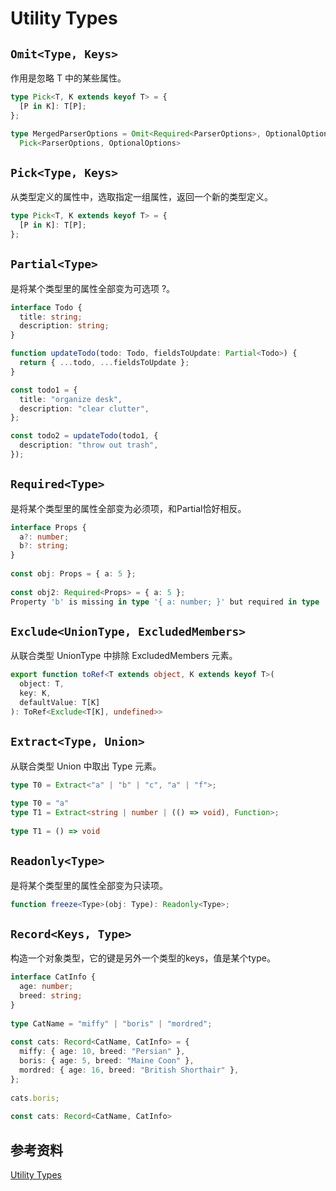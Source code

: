 # Utility Types

## `Omit<Type, Keys>`    
作用是忽略 T 中的某些属性。
```ts
type Pick<T, K extends keyof T> = {
  [P in K]: T[P];
};

type MergedParserOptions = Omit<Required<ParserOptions>, OptionalOptions> &
  Pick<ParserOptions, OptionalOptions>
```

## `Pick<Type, Keys>` 
从类型定义的属性中，选取指定一组属性，返回一个新的类型定义。
```ts
type Pick<T, K extends keyof T> = {
  [P in K]: T[P];
};
```

## `Partial<Type>` 
是将某个类型里的属性全部变为可选项 ?。
```ts
interface Todo {
  title: string;
  description: string;
}

function updateTodo(todo: Todo, fieldsToUpdate: Partial<Todo>) {
  return { ...todo, ...fieldsToUpdate };
}

const todo1 = {
  title: "organize desk",
  description: "clear clutter",
};

const todo2 = updateTodo(todo1, {
  description: "throw out trash",
});
```

## `Required<Type>`
是将某个类型里的属性全部变为必须项，和Partial恰好相反。
```ts
interface Props {
  a?: number;
  b?: string;
}
 
const obj: Props = { a: 5 };
 
const obj2: Required<Props> = { a: 5 };
Property 'b' is missing in type '{ a: number; }' but required in type 'Required<Props>'.
```

## `Exclude<UnionType, ExcludedMembers>` 
从联合类型 UnionType 中排除 ExcludedMembers 元素。
```ts
export function toRef<T extends object, K extends keyof T>(
  object: T,
  key: K,
  defaultValue: T[K]
): ToRef<Exclude<T[K], undefined>>
```

## `Extract<Type, Union>` 
从联合类型 Union 中取出 Type 元素。
```ts
type T0 = Extract<"a" | "b" | "c", "a" | "f">;
     
type T0 = "a"
type T1 = Extract<string | number | (() => void), Function>;
     
type T1 = () => void
```

## `Readonly<Type>`
是将某个类型里的属性全部变为只读项。
```ts
function freeze<Type>(obj: Type): Readonly<Type>;
```

## `Record<Keys, Type>`
构造一个对象类型，它的键是另外一个类型的keys，值是某个type。
```ts
interface CatInfo {
  age: number;
  breed: string;
}
 
type CatName = "miffy" | "boris" | "mordred";
 
const cats: Record<CatName, CatInfo> = {
  miffy: { age: 10, breed: "Persian" },
  boris: { age: 5, breed: "Maine Coon" },
  mordred: { age: 16, breed: "British Shorthair" },
};
 
cats.boris;
 
const cats: Record<CatName, CatInfo>
```

## 参考资料
[Utility Types](https://www.typescriptlang.org/docs/handbook/utility-types.html)